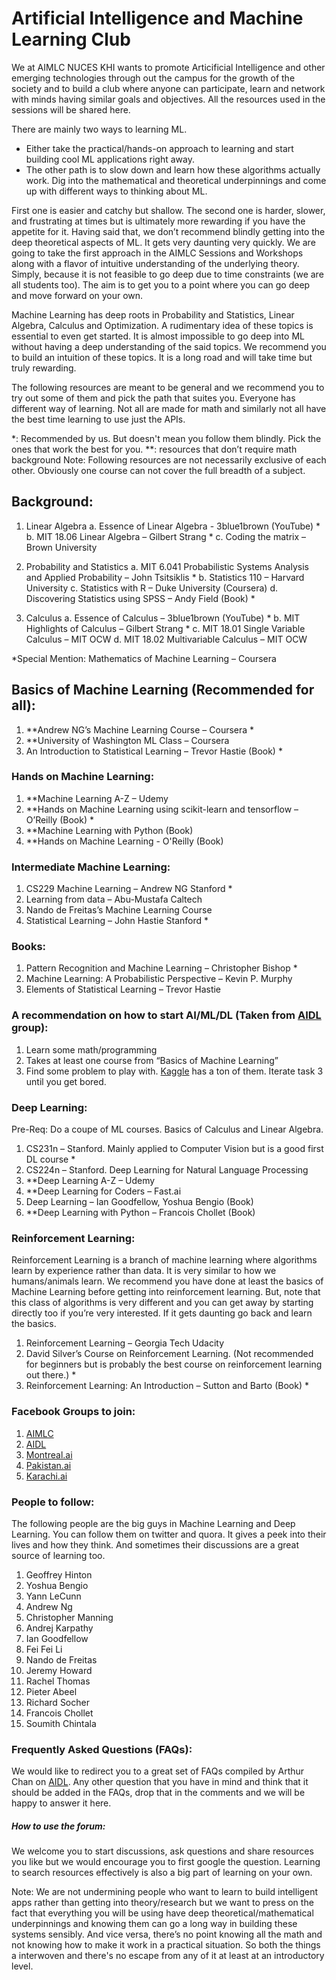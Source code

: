 # Artificial Intelligence and Machine Learning Club

We at AIMLC NUCES KHI wants to promote Articificial Intelligence and other emerging technologies through out the campus for the growth of the society and to build a club where anyone can participate, learn and network with minds having similar goals and objectives. All the resources used in the sessions will be shared here.

There are mainly two ways to learning ML.

- Either take the practical/hands-on approach to learning and start building cool ML applications right away.
- The other path is to slow down and learn how these algorithms actually work. Dig into the mathematical and theoretical underpinnings and come up with different ways to thinking about ML.
 
First one is easier and catchy but shallow. The second one is harder, slower, and frustrating at times but is ultimately more rewarding if you have the appetite for it. Having said that, we don’t recommend blindly getting into the deep theoretical aspects of ML. It gets very daunting very quickly. We are going to take the first approach in the AIMLC Sessions and Workshops along with a flavor of intuitive understanding of the underlying theory. Simply, because it is not feasible to go deep due to time constraints (we are all students too). The aim is to get you to a point where you can go deep and move forward on your own.

Machine Learning has deep roots in Probability and Statistics, Linear Algebra, Calculus and Optimization. A rudimentary idea of these topics is essential to even get started. It is almost impossible to go deep into ML without having a deep understanding of the said topics. We recommend you to build an intuition of these topics. It is a long road and will take time but truly rewarding.

The following resources are meant to be general and we recommend you to try out some of them and pick the path that suites you. Everyone has different way of learning. Not all are made for math and similarly not all have the best time learning to use just the APIs.

*: Recommended by us. But doesn't mean you follow them blindly. Pick the ones that work the best for you.
**: resources that don’t require math background
Note: Following resources are not necessarily exclusive of each other. Obviously one course can not cover the full breadth of a subject.

## Background:

1. Linear Algebra
a. Essence of Linear Algebra - 3blue1brown (YouTube) *
b. MIT 18.06 Linear Algebra – Gilbert Strang *
c. Coding the matrix – Brown University

2. Probability and Statistics
a. MIT 6.041 Probabilistic Systems Analysis and Applied Probability – John Tsitsiklis *
b. Statistics 110 – Harvard University
c. Statistics with R – Duke University (Coursera)
d. Discovering Statistics using SPSS – Andy Field (Book) *

3. Calculus
a. Essence of Calculus – 3blue1brown (YouTube) *
b. MIT Highlights of Calculus – Gilbert Strang * 
c. MIT 18.01 Single Variable Calculus – MIT OCW
d. MIT 18.02 Multivariable Calculus – MIT OCW

*Special Mention: Mathematics of Machine Learning – Coursera

## Basics of Machine Learning (Recommended for all):
1. **Andrew NG’s Machine Learning Course – Coursera *
2. **University of Washington ML Class – Coursera
3. An Introduction to Statistical Learning – Trevor Hastie (Book) *

### Hands on Machine Learning:
1. **Machine Learning A-Z – Udemy
2. **Hands on Machine Learning using scikit-learn and tensorflow – O’Reilly (Book) *
3. **Machine Learning with Python (Book)
4. **Hands on Machine Learning - O'Reilly (Book)

### Intermediate Machine Learning:
1. CS229 Machine Learning – Andrew NG Stanford *
2. Learning from data – Abu-Mustafa Caltech
3. Nando de Freitas’s Machine Learning Course
4. Statistical Learning – John Hastie Stanford *

### Books: 
1. Pattern Recognition and Machine Learning – Christopher Bishop *
2. Machine Learning: A Probabilistic Perspective – Kevin P. Murphy
3. Elements of Statistical Learning – Trevor Hastie

### A recommendation on how to start AI/ML/DL (Taken from [AIDL](https://web.facebook.com/groups/DeepNetGroup/) group):
1. Learn some math/programming
2. Takes at least one course from “Basics of Machine Learning”
3. Find some problem to play with. [Kaggle](kaggle.com) has a ton of them. Iterate task 3 until you get bored.

### Deep Learning:
Pre-Req: Do a coupe of ML courses. Basics of Calculus and Linear Algebra.
1. CS231n – Stanford. Mainly applied to Computer Vision but is a good first DL course *
2. CS224n – Stanford. Deep Learning for Natural Language Processing
3. **Deep Learning A-Z – Udemy
4. **Deep Learning for Coders – Fast.ai
5. Deep Learning – Ian Goodfellow, Yoshua Bengio (Book)
6. **Deep Learning with Python – Francois Chollet (Book)

### Reinforcement Learning:
Reinforcement Learning is a branch of machine learning where algorithms learn by experience rather than data. It is very similar to how we humans/animals learn. We recommend you have done at least the basics of Machine Learning before getting into reinforcement learning. But, note that this class of algorithms is very different and you can get away by starting directly too if you’re very interested. If it gets daunting go back and learn the basics.
1. Reinforcement Learning – Georgia Tech Udacity
2. David Silver’s Course on Reinforcement Learning. (Not recommended for beginners but is probably the best course on reinforcement learning out there.) *
3. Reinforcement Learning: An Introduction – Sutton and Barto (Book) *

### Facebook Groups to join:
1. [AIMLC](https://web.facebook.com/groups/AIMLC/)
2. [AIDL](https://www.facebook.com/groups/DeepNetGroup/)
3. [Montreal.ai](https://www.facebook.com/groups/MontrealAI/)
4. [Pakistan.ai](https://www.facebook.com/groups/pakdotai/)
5. [Karachi.ai](https://www.facebook.com/groups/KARACHIdotAI/)

### People to follow:
The following people are the big guys in Machine Learning and Deep Learning. You can follow them on twitter and quora. It gives a peek into their lives and how they think. And sometimes their discussions are a great source of learning too.
1. Geoffrey Hinton
2. Yoshua Bengio
3. Yann LeCunn
4. Andrew Ng
5. Christopher Manning
6. Andrej Karpathy
7. Ian Goodfellow
8. Fei Fei Li
9. Nando de Freitas
10. Jeremy Howard
11. Rachel Thomas
12. Pieter Abeel
13. Richard Socher
14. Francois Chollet
15. Soumith Chintala

### Frequently Asked Questions (FAQs):
We would like to redirect you to a great set of FAQs compiled by Arthur Chan on [AIDL](https://www.facebook.com/groups/DeepNetGroup/permalink/385843868475168/). Any other question that you have in mind and think that it should be added in the FAQs, drop that in the comments and we will be happy to answer it here.

##### How to use the forum:
We welcome you to start discussions, ask questions and share resources you like but we would encourage you to first google the question. Learning to search resources effectively is also a big part of learning on your own.

Note: We are not undermining people who want to learn to build intelligent apps rather than getting into theory/research but we want to press on the fact that everything you will be using have deep theoretical/mathematical underpinnings and knowing them can go a long way in building these systems sensibly. And vice versa, there’s no point knowing all the math and not knowing how to make it work in a practical situation. So both the things a interwoven and there's no escape from any of it at least at an introductory level.
